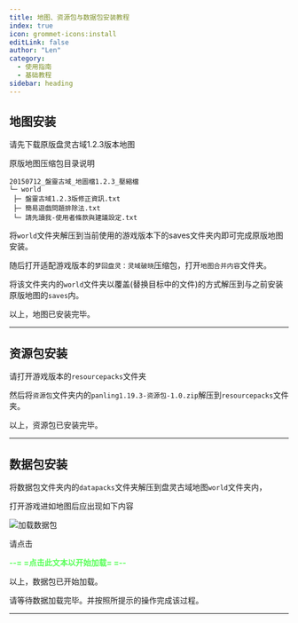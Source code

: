 ```yaml
---
title: 地图、资源包与数据包安装教程
index: true
icon: grommet-icons:install
editLink: false
author: "Len"
category:
  - 使用指南
  - 基础教程
sidebar: heading
---
```


## 地图安装

请先下载原版盘灵古域1.2.3版本地图

原版地图压缩包目录说明

```
20150712_盤靈古域_地圖檔1.2.3_壓縮檔
└─ world
 ├─ 盤靈古域1.2.3版修正資訊.txt
 ├─ 簡易遊戲問題排除法.txt
 └─ 請先讀我-使用者條款與建議設定.txt
```

将`world`文件夹解压到当前使用的游戏版本下的saves文件夹内即可完成原版地图安装。

随后打开适配游戏版本的`梦回盘灵：灵域破晓`压缩包，打开`地图合并内容`文件夹。

将该文件夹内的`world`文件夹以覆盖(替换目标中的文件)的方式解压到与之前安装原版地图的`saves`内。

以上，地图已安装完毕。

------

## 资源包安装

请打开游戏版本的`resourcepacks`文件夹

然后将`资源包`文件夹内的`panling1.19.3-资源包-1.0.zip`解压到`resourcepacks`文件夹。

以上，资源包已安装完毕。

------

## 数据包安装

将数据包文件夹内的`datapacks`文件夹解压到盘灵古域地图`world`文件夹内，

打开游戏进如地图后应出现如下内容

![加载数据包](https://s2.loli.net/2023/06/17/FvQGphMV5f8msy1.png)

请点击

<span style="color:#55FF55;font-weight:bold;">--= =点击此文本以开始加载= =--</span>

以上，数据包已开始加载。

请等待数据加载完毕。并按照所提示的操作完成该过程。

------

